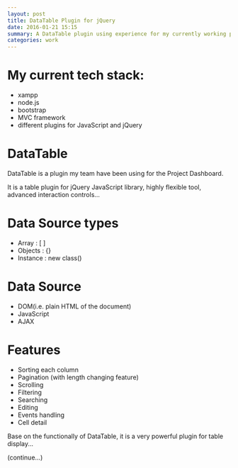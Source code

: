 ```yaml
---
layout: post
title: DataTable Plugin for jQuery
date: 2016-01-21 15:15
summary: A DataTable plugin using experience for my currently working project
categories: work
---
```


# My current tech stack:
- xampp
- node.js
- bootstrap
- MVC framework
- different plugins for JavaScript and jQuery

 
# DataTable   
DataTable is a plugin my team have been using for the Project Dashboard.

It is a table plugin for jQuery JavaScript library, highly flexible tool, advanced interaction controls...

# Data Source types
- Array : [ ]
- Objects : {}
- Instance : new class()

# Data Source
- DOM(i.e. plain HTML of the document)
- JavaScript
- AJAX

# Features
- Sorting each column
- Pagination (with length changing feature)
- Scrolling
- Filtering
- Searching
- Editing
- Events handling
- Cell detail

Base on the functionally of DataTable, it is a very powerful plugin for table display...

(continue...)
